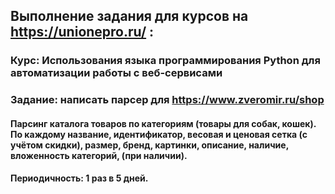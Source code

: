 ## Выполнение задания для курсов на https://unionepro.ru/ :
### Курс: Использования языка программирования Python для автоматизации работы с веб-сервисами
### Задание: написать парсер для https://www.zveromir.ru/shop
#### Парсинг каталога товаров по категориям (товары для собак, кошек). По каждому название, идентификатор, весовая и ценовая сетка (с учётом скидки), размер, бренд, картинки, описание, наличие, вложенность категорий, (при наличии).
#### Периодичность: 1 раз в 5 дней.
